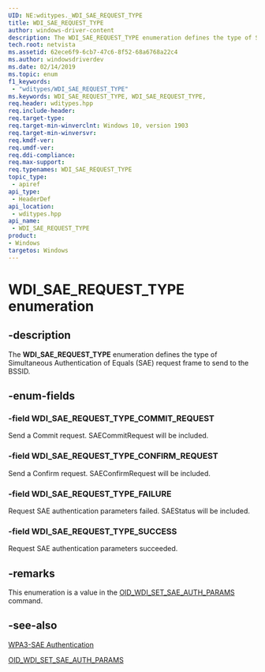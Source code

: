 ```yaml
---
UID: NE:wditypes._WDI_SAE_REQUEST_TYPE
title: WDI_SAE_REQUEST_TYPE
author: windows-driver-content
description: The WDI_SAE_REQUEST_TYPE enumeration defines the type of Simultaneous Authentication of Equals (SAE) request frame to send to the BSSID.
tech.root: netvista
ms.assetid: 62ece6f9-6cb7-47c6-8f52-68a6768a22c4
ms.author: windowsdriverdev
ms.date: 02/14/2019
ms.topic: enum
f1_keywords:
 - "wditypes/WDI_SAE_REQUEST_TYPE"
ms.keywords: WDI_SAE_REQUEST_TYPE, WDI_SAE_REQUEST_TYPE, 
req.header: wditypes.hpp
req.include-header:
req.target-type:
req.target-min-winverclnt: Windows 10, version 1903
req.target-min-winversvr:
req.kmdf-ver:
req.umdf-ver:
req.ddi-compliance:
req.max-support:
req.typenames: WDI_SAE_REQUEST_TYPE
topic_type: 
 - apiref
api_type: 
 - HeaderDef
api_location: 
 - wditypes.hpp
api_name: 
 - WDI_SAE_REQUEST_TYPE
product:
- Windows
targetos: Windows
---
```


# WDI_SAE_REQUEST_TYPE enumeration

## -description

The **WDI_SAE_REQUEST_TYPE** enumeration defines the type of Simultaneous Authentication of Equals (SAE) request frame to send to the BSSID.

## -enum-fields

### -field WDI_SAE_REQUEST_TYPE_COMMIT_REQUEST 

Send a Commit request. SAECommitRequest will be included.

### -field WDI_SAE_REQUEST_TYPE_CONFIRM_REQUEST 

Send a Confirm request. SAEConfirmRequest will be included.

### -field WDI_SAE_REQUEST_TYPE_FAILURE 

Request SAE authentication parameters failed. SAEStatus will be included.

### -field WDI_SAE_REQUEST_TYPE_SUCCESS 

Request SAE authentication parameters succeeded.

## -remarks

This enumeration is a value in the [OID_WDI_SET_SAE_AUTH_PARAMS](https://docs.microsoft.com/windows-hardware/drivers/network/oid-wdi-set-sae-auth-params) command.

## -see-also

[WPA3-SAE Authentication](https://docs.microsoft.com/windows-hardware/drivers/network/wpa3-sae-authentication)

[OID_WDI_SET_SAE_AUTH_PARAMS](https://docs.microsoft.com/windows-hardware/drivers/network/oid-wdi-set-sae-auth-params)

